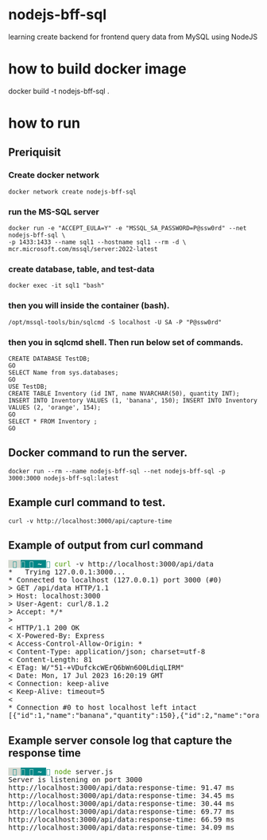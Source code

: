 # nodejs-bff-sql
learning create backend for frontend query data from MySQL using NodeJS


# how to build docker image
docker build -t nodejs-bff-sql .

# how to run
## Preriquisit 
### Create docker network
    docker network create nodejs-bff-sql
### run the MS-SQL server
    docker run -e "ACCEPT_EULA=Y" -e "MSSQL_SA_PASSWORD=P@ssw0rd" --net nodejs-bff-sql \
    -p 1433:1433 --name sql1 --hostname sql1 --rm -d \
    mcr.microsoft.com/mssql/server:2022-latest

### create database, table, and test-data
    docker exec -it sql1 "bash"
### then you will inside the container (bash).
    /opt/mssql-tools/bin/sqlcmd -S localhost -U SA -P "P@ssw0rd"
### then you in sqlcmd shell.  Then run below set of commands.
    CREATE DATABASE TestDB;
    GO
    SELECT Name from sys.databases;
    GO
    USE TestDB;
    CREATE TABLE Inventory (id INT, name NVARCHAR(50), quantity INT);
    INSERT INTO Inventory VALUES (1, 'banana', 150); INSERT INTO Inventory VALUES (2, 'orange', 154);
    GO
    SELECT * FROM Inventory ;
    GO
 
## Docker command to run the server.
    docker run --rm --name nodejs-bff-sql --net nodejs-bff-sql -p 3000:3000 nodejs-bff-sql:latest 

## Example curl command to test.
    curl -v http://localhost:3000/api/capture-time


## Example of output from curl command
<pre><span style="background-color:#D3D7CF"><span style="color:#008787">  </span></span><span style="background-color:#008787"><span style="color:#D3D7CF"></span></span><span style="background-color:#008787"><span style="color:#E4E4E4">  </span></span><span style="background-color:#008787"><span style="color:#EEEEEE"><b>~</b></span></span><span style="background-color:#008787"><span style="color:#E4E4E4"> </span></span><span style="color:#008787"></span> <span style="color:#4E9A06">curl</span> -v http://localhost:3000/api/data                                               </span>
*   Trying 127.0.0.1:3000...
* Connected to localhost (127.0.0.1) port 3000 (#0)
&gt; GET /api/data HTTP/1.1
&gt; Host: localhost:3000
&gt; User-Agent: curl/8.1.2
&gt; Accept: */*
&gt; 
&lt; HTTP/1.1 200 OK
&lt; X-Powered-By: Express
&lt; Access-Control-Allow-Origin: *
&lt; Content-Type: application/json; charset=utf-8
&lt; Content-Length: 81
&lt; ETag: W/&quot;51-+VDufckcWErQ6bWn6O0LdiqLIRM&quot;
&lt; Date: Mon, 17 Jul 2023 16:20:19 GMT
&lt; Connection: keep-alive
&lt; Keep-Alive: timeout=5
&lt; 
* Connection #0 to host localhost left intact
[{&quot;id&quot;:1,&quot;name&quot;:&quot;banana&quot;,&quot;quantity&quot;:150},{&quot;id&quot;:2,&quot;name&quot;:&quot;orange&quot;,&quot;quantity&quot;:154}]<span style="background-color:#FFFFFF"><span style="color:#1C1C1C"><b>%</b></span></span>  </pre>


## Example server console log that capture the response time
<pre><span style="background-color:#D3D7CF"><span style="color:#008787">  </span></span><span style="background-color:#008787"><span style="color:#D3D7CF"></span></span><span style="background-color:#008787"><span style="color:#E4E4E4">  </span></span><span style="background-color:#008787"><span style="color:#EEEEEE"><b>~</b></span></span><span style="background-color:#008787"><span style="color:#E4E4E4"> </span></span><span style="color:#008787"></span> <span style="color:#4E9A06">node</span> server.js                                               </span>
Server is listening on port 3000
http://localhost:3000/api/data:response-time: 91.47 ms
http://localhost:3000/api/data:response-time: 34.45 ms
http://localhost:3000/api/data:response-time: 30.44 ms
http://localhost:3000/api/data:response-time: 69.77 ms
http://localhost:3000/api/data:response-time: 66.59 ms
http://localhost:3000/api/data:response-time: 34.09 ms
